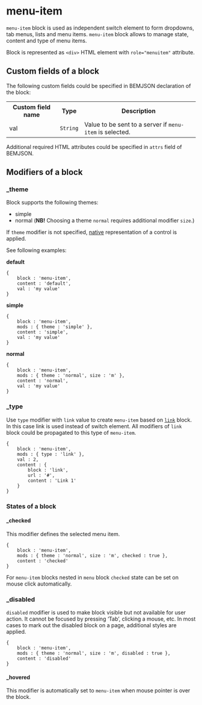# menu-item

`menu-item` block is used as independent switch element to form dropdowns, tab menus, lists and menu items. `menu-item` block allows to manage state, content and type of menu items.

Block is represented as `<div>` HTML element with `role="menuitem"` attribute.

## Custom fields of a block

The following custom fields could be specified in BEMJSON declaration of the block:

<table>
    <tr>
        <th>Custom field name</th>
        <th>Type</th>
        <th>Description</th>
    </tr>
    <tr>
        <td>val</td>
        <td><code>String</code></td>
        <td>Value to be sent to a server if <code>menu-item</code> is selected.</td>
    </tr>
</table>

Additional required HTML attributes could be specified in `attrs` field of BEMJSON.

## Modifiers of a block

### _theme

Block supports the following themes:

* simple
* normal (**NB!** Choosing a theme `normal` requires additional modifier `size`.)

If `theme` modifier is not specified, [native](#native) representation of a control is applied.

See following examples:

<a name="native"></a>
**default**

```bemjson
{
    block : 'menu-item',
    content : 'default',
    val : 'my value'
}
```

**simple**

```bemjson
{
    block : 'menu-item',
    mods : { theme : 'simple' },
    content : 'simple',
    val : 'my value'
}
```

**normal**

```bemjson
{
    block : 'menu-item',
    mods : { theme : 'normal', size : 'm' },
    content : 'normal',
    val : 'my value'
}
```

### _type

Use `type` modifier with `link` value to create `menu-item` based on [`link`](../link/link.en.md) block. In this case link is used instead of switch element. All modifiers of `link` block could be propagated to this type of `menu-item`.

```bemjson
{
    block : 'menu-item',
    mods : { type : 'link' },
    val : 2,
    content : {
        block : 'link',
        url : '#',
        content : 'Link 1'
    }
}
```

### States of a block

#### _checked

This modifier defines the selected menu item.

```bemjson
{
    block : 'menu-item',
    mods : { theme : 'normal', size : 'm', checked : true },
    content : 'checked'
}
```

For `menu-item` blocks nested in `menu` block `checked` state can be set on mouse click automatically.

### _disabled

`disabled` modifier is used to make block visible but not available for user action. It cannot be focused by pressing ‘Tab’, clicking a mouse, etc. In most cases to mark out the disabled block on a page, additional styles are applied.

```bemjson
{
    block : 'menu-item',
    mods : { theme : 'normal', size : 'm', disabled : true },
    content : 'disabled'
}
```

#### _hovered

This modifier is automatically set to `menu-item` when mouse pointer is over the block.
